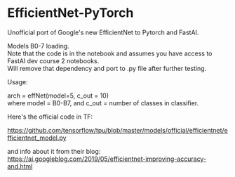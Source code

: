 # EfficientNet-PyTorch
Unofficial port of Google's new EfficientNet to Pytorch and FastAI. 

Models B0-7 loading.  
Note that the code is in the notebook and assumes you have access to FastAI dev course 2 notebooks.  
Will remove that dependency and port to .py file after further testing. 

Usage: 

arch = effNet(model=5, c_out = 10)  
where model = B0-B7, and c_out = number of classes in classifier.

 Here's the official code in TF:

https://github.com/tensorflow/tpu/blob/master/models/official/efficientnet/efficientnet_model.py

and info about it from their blog:
https://ai.googleblog.com/2019/05/efficientnet-improving-accuracy-and.html
